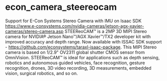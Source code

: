 # econ_camera_steereocam
Support for E-Con Systems Stereo Camera with IMU on Isaac SDK
https://www.e-consystems.com/nvidia-cameras/jetson-agx-xavier-cameras/stereo-camera.asp
STEEReoCAM™ is a 2MP 3D MIPI Stereo camera for NVIDIA® Jetson Nano™/AGX Xavier™/TX2 developer kit with improved accuracy and depth range. Now available with ISSAC SDK support - https://github.com/econsystems/taraxl-isaac-package. This MIPI Stereo camera is based on 1/2.9" OV2311 global shutter CMOS sensor from OmniVision. STEEReoCAM™ is ideal for applications such as depth sensing, robotics and autonomous guided vehicles, face recognition, gesture recognition, drones, 3D video recording, 3D measurements, embedded vision, surgical robotics, and so on.


